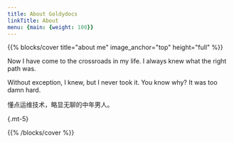 ```yaml
---
title: About Goldydocs
linkTitle: About
menu: {main: {weight: 100}}
---
```

<!-- Google tag (gtag.js) -->
<script async src="https://www.googletagmanager.com/gtag/js?id=G-Z9KSWMG2TB"></script>
<script>
  window.dataLayer = window.dataLayer || [];
  function gtag(){dataLayer.push(arguments);}
  gtag('js', new Date());

  gtag('config', 'G-Z9KSWMG2TB');
</script>

{{% blocks/cover title="about me" image_anchor="top" height="full" %}}

Now I have come to the crossroads in my life. I always knew what the right path was.

Without exception, I knew, but I never took it. You know why? It was too damn hard.

懂点运维技术，略显无聊的中年男人。

{.mt-5}


{{% /blocks/cover %}}



